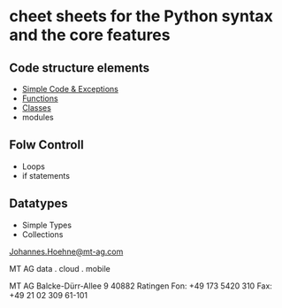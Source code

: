 # cheet sheets for the Python syntax and the core features

## Code structure elements

- [Simple Code & Exceptions](./CheatSheets/SimpleCode.ipynb)
- [Functions](./CheatSheets/Functions.ipynb)
- [Classes](./CheatSheets/Classes.ipynb)
- modules

## Folw Controll

- Loops
- if statements

## Datatypes

- Simple Types
- Collections



Johannes.Hoehne@mt-ag.com


MT AG
data . cloud . mobile

MT AG
Balcke-Dürr-Allee 9
40882 Ratingen
Fon: +49 173 5420 310
Fax: +49 21 02 309 61-101

